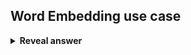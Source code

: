 ## Word Embedding use case
<details>
<summary><b>Reveal answer</b></summary>
Short texts
</details>

